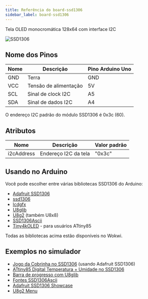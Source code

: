 ```yaml
---
title: Referência do board-ssd1306
sidebar_label: board-ssd1306
---
```


Tela OLED monocromática 128x64 com interface I2C

![SSD1306](https://raw.githubusercontent.com/wokwi/wokwi-boards/main/boards/ssd1306/board.svg)

## Nome dos Pinos

| Nome | Descrição             | Pino Arduino Uno |
| ---- | --------------------- | ---------------- |
| GND  | Terra                 | GND              |
| VCC  | Tensão de alimentação | 5V               |
| SCL  | Sinal de clock I2C    | A5               |
| SDA  | Sinal de dados I2C    | A4               |

O endereço I2C padrão do módulo SSD1306 é 0x3c (60).

## Atributos

| Nome       | Descrição            | Valor padrão |
| ---------- | -------------------- | ------------ |
| i2cAddress | Endereço I2C da tela | "0x3c"       |

## Usando no Arduino

Você pode escolher entre várias bibliotecas SSD1306 do Arduino:

- [Adafruit SSD1306](https://wokwi.com/projects/344892392214626898)
- [ssd1306](https://wokwi.com/projects/344894074741850707)
- [lcdgfx](https://github.com/lexus2k/lcdgfx)
- [U8glib](https://github.com/olikraus/u8glib)
- [U8g2](https://github.com/olikraus/u8g2) (também U8x8)
- [SSD1306Ascii](https://github.com/greiman/SSD1306Ascii)
- [Tiny4kOLED](https://www.arduino.cc/reference/en/libraries/tiny4koled/) - para usuários ATtiny85

Todas as bibliotecas acima estão disponíveis no Wokwi.

## Exemplos no simulador

- [Jogo da Cobrinha no SSD1306](https://wokwi.com/projects/296135008348799496) (usando Adafruit SSD1306)
- [ATtiny85 Digital Temperatura + Umidade no SSD1306](https://wokwi.com/projects/292900020514980360)
- [Barra de progresso com U8glib](https://wokwi.com/projects/300867986768527882)
- [Fontes SSD1306Ascii](https://wokwi.com/projects/291197274604700168)
- [Adafruit SSD1306 Showcase](https://wokwi.com/projects/344892392214626898)
- [U8g2 Menu](https://wokwi.com/projects/291572875238834696)
